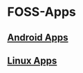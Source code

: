 # FOSS-Apps

## [Android Apps](https://github.com/ShobhanKarthick/FOSS-Apps/edit/master/Android.md)

## [Linux Apps](https://github.com/ShobhanKarthick/FOSS-Apps/edit/master/Linux.md)
